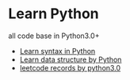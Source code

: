 # Learn Python 
all code base in Python3.0+

* [Learn syntax in Python](./docs/syntax.md)
* [Learn data structure by Python](./docs/data_structure.md)
* [leetcode records by python3.0](./docs/leetcode.md)


